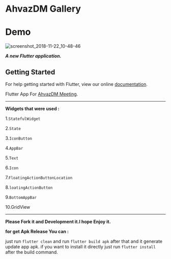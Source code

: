 
# AhvazDM Gallery 



# __Demo__


![screenshot_2018-11-22_10-48-46](https://user-images.githubusercontent.com/26750131/48912712-52415400-ee44-11e8-9994-5054dabd0ab2.png)



***A new Flutter application.***

## Getting Started

For help getting started with Flutter, view our online
[documentation](https://flutter.io/).


Flutter App For [AhvazDM Meeting](https://t.me/AhvazDM).


---

__Widgets that were used :__

1.```StatefulWidget```

2.```State```

3.```IconButton```

4.```AppBar```

5.```Text```

6.```Icon```

7.```FloatingActionButtonLocation```

8.```loatingActionButton```

9.```BottomAppBar```

10.GridView


---

__Please Fork it and Development it.I hope Enjoy it.__


**for get Apk Release You can :**

just run ```flutter clean``` and run ```flutter build apk``` after that and it generate update app apk.
if you want to install it directly just run ```flutter install``` after the build command.
